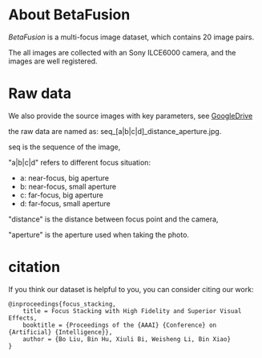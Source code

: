 # About BetaFusion
_BetaFusion_ is a multi-focus image dataset, which contains 20 image pairs.

The all images are collected with an Sony ILCE6000 camera, and the images are well registered.

# Raw data
We also provide the source images with key parameters, see [GoogleDrive](https://drive.google.com/file/d/1p6LeaNJf6F6qqi96Cyvm93Nql3DVKQ2o/view?usp=sharing)

the raw data are named as: seq\_\[a|b|c|d\]\_distance\_aperture.jpg.

seq is the sequence of the image, 

"a|b|c|d" refers to different focus situation:
- a: near-focus, big aperture
- b: near-focus, small aperture
- c: far-focus, big aperture
- d: far-focus, small aperture

"distance" is the distance between focus point and the camera,

"aperture" is the aperture used when taking the photo.

# citation

If you think our dataset is helpful to you, you can consider citing our work:

```
@inproceedings{focus_stacking,
	title = Focus Stacking with High Fidelity and Superior Visual Effects,
	booktitle = {Proceedings of the {AAAI} {Conference} on {Artificial} {Intelligence}},
	author = {Bo Liu, Bin Hu, Xiuli Bi, Weisheng Li, Bin Xiao}
}
```
